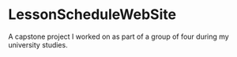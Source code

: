 ﻿# LessonScheduleWebSite
A capstone project I worked on as part of a group of four during my university studies.
